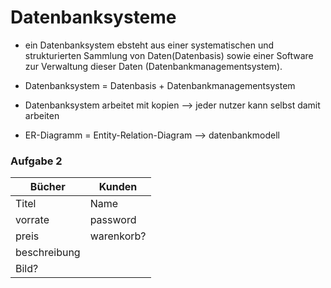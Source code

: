 # Datenbanksysteme

* ein Datenbanksystem ebsteht aus einer systematischen und strukturierten Sammlung von Daten(Datenbasis) sowie einer Software zur Verwaltung dieser Daten (Datenbankmanagementsystem).

* Datenbanksystem = Datenbasis + Datenbankmanagementsystem
* Datenbanksystem arbeitet mit kopien --> jeder nutzer kann selbst damit arbeiten
* ER-Diagramm = Entity-Relation-Diagram --> datenbankmodell

### Aufgabe 2

Bücher | Kunden
--- | ---
Titel | Name
vorrate | password
preis | warenkorb?
beschreibung | 
Bild? |


